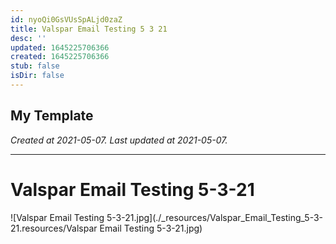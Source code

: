 ```yaml
---
id: nyoQi0GsVUsSpALjd0zaZ
title: Valspar Email Testing 5 3 21
desc: ''
updated: 1645225706366
created: 1645225706366
stub: false
isDir: false
---
```

My Template
---

_Created at 2021-05-07._
_Last updated at 2021-05-07._




---

# Valspar Email Testing 5-3-21


![Valspar Email Testing 5-3-21.jpg](./_resources/Valspar_Email_Testing_5-3-21.resources/Valspar Email Testing 5-3-21.jpg)

